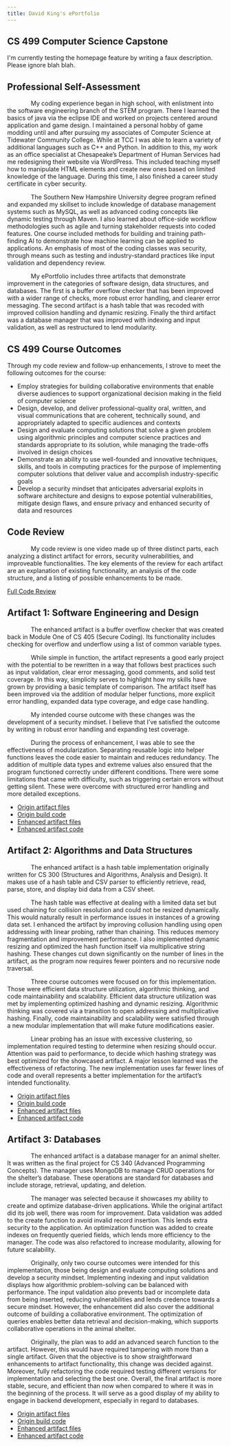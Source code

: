 ```yaml
---
title: David King's ePortfolio
---
```


## CS 499 Computer Science Capstone

I'm currently testing the homepage feature by writing a faux description. Please ignore blah blah.

## Professional Self-Assessment

<p style="text-indent: 55px;">
My coding experience began in high school, with enlistment into the software engineering branch of the STEM program. There I learned the basics of java via the eclipse IDE and worked on projects centered around application and game design. I maintained a personal hobby of game modding until and after pursuing my associates of Computer Science at Tidewater Community College. While at TCC I was able to learn a variety of additional languages such as C++ and Python. In addition to this, my work as an office specialist at Chesapeake’s Department of Human Services had me redesigning their website via WordPress. This included teaching myself how to manipulate HTML elements and create new ones based on limited knowledge of the language. During this time, I also finished a career study certificate in cyber security.
</p>

<p style="text-indent: 55px;">
The Southern New Hampshire University degree program refined and expanded my skillset to include knowledge of database management systems such as MySQL, as well as advanced coding concepts like dynamic testing through Maven. I also learned about office-side workflow methodologies such as agile and turning stakeholder requests into coded features. One course included methods for building and training path-finding AI to demonstrate how machine learning can be applied to applications. An emphasis of most of the coding classes was security, through means such as testing and industry-standard practices like input validation and dependency review.
</p>

<p style="text-indent: 55px;">
My ePortfolio includes three artifacts that demonstrate improvement in the categories of software design, data structures, and databases. The first is a buffer overflow checker that has been improved with a wider range of checks, more robust error handling, and clearer error messaging. The second artifact is a hash table that was recoded with improved collision handling and dynamic resizing. Finally the third artifact was a database manager that was improved with indexing and input validation, as well as restructured to lend modularity.
</p>

## CS 499 Course Outcomes

Through my code review and follow-up enhancements, I strove to meet the following outcomes for the course:

- Employ strategies for building collaborative environments that enable diverse audiences to support organizational decision making in the field of computer science
- Design, develop, and deliver professional-quality oral, written, and visual communications that are coherent, technically sound, and appropriately adapted to specific audiences and contexts
- Design and evaluate computing solutions that solve a given problem using algorithmic principles and computer science practices and standards appropriate to its solution, while managing the trade-offs involved in design choices
- Demonstrate an ability to use well-founded and innovative techniques, skills, and tools in computing practices for the purpose of implementing computer solutions that deliver value and accomplish industry-specific goals
- Develop a security mindset that anticipates adversarial exploits in software architecture and designs to expose potential vulnerabilities, mitigate design flaws, and ensure privacy and enhanced security of data and resources

## Code Review

<p style="text-indent: 55px;">
My code review is one video made up of three distinct parts, each analyzing a distinct artifact for errors, security vulnerabilities, and improveable functionalities. The key elements of the review for each artifact are an explanation of existing functionality, an analysis of the code structure, and a listing of possible enhancements to be made.
</p>

[Full Code Review](https://youtu.be/QpnPdSksR3w)

## Artifact 1: Software Engineering and Design

<p style="text-indent: 55px;">
The enhanced artifact is a buffer overflow checker that was created back in Module One of CS 405 (Secure Coding). Its functionality includes checking for overflow and underflow using a list of common variable types.
</p>

<p style="text-indent: 55px;">  
While simple in function, the artifact represents a good early project with the potential to be rewritten in a way that follows best practices such as input validation, clear error messaging, good comments, and solid test coverage. In this way, simplicity serves to highlight how my skills have grown by providing a basic template of comparison. The artifact itself has been improved via the addition of modular helper functions, more explicit error handling, expanded data type coverage, and edge case handling.
</p>
  
<p style="text-indent: 55px;">  
My intended course outcome with these changes was the development of a security mindset. I believe that I’ve satisfied the outcome by writing in robust error handling and expanding test coverage.
</p>

<p style="text-indent: 55px;">
During the process of enhancement, I was able to see the effectiveness of modularization. Separating reusable logic into helper functions leaves the code easier to maintain and reduces redundancy. The addition of multiple data types and extreme values also ensured that the program functioned correctly under different conditions. There were some limitations that came with difficulty, such as triggering certain errors without getting silent. These were overcome with structured error handling and more detailed exceptions.
</p>

- [Origin artifact files](https://github.com/DavidRKing2080/ePortfolio-Pages-King/tree/main/Origin%20Artifacts/Origin%20Artifact%201/CS%20405%20Module%201%20Assignment_King)
- [Origin build code](https://github.com/DavidRKing2080/ePortfolio-Pages-King/blob/main/Origin%20Artifacts/Origin%20Artifact%201/CS%20405%20Module%201%20Assignment_King/CS%20405%20Module%201%20Assignment_King.cpp)
- [Enhanced artifact files](https://github.com/DavidRKing2080/ePortfolio-Pages-King/tree/main/Enhanced%20Artifacts/Artifact%201/CS%20405%20Module%201%20Assignment_King)
- [Enhanced artifact code](https://github.com/DavidRKing2080/ePortfolio-Pages-King/blob/main/Enhanced%20Artifacts/Artifact%201/CS%20405%20Module%201%20Assignment_King/CS%20405%20Module%201%20Assignment_King.cpp)

## Artifact 2: Algorithms and Data Structures

<p style="text-indent: 55px;">
The enhanced artifact is a hash table implementation originally written for CS 300 (Structures and Algorithms, Analysis and Design). It makes use of a hash table and CSV parser to efficiently retrieve, read, parse, store, and display bid data from a CSV sheet.
</p>

<p style="text-indent: 55px;">
The hash table was effective at dealing with a limited data set but used chaining for collision resolution and could not be resized dynamically. This would naturally result in performance issues in instances of a growing data set. I enhanced the artifact by improving collusion handling using open addressing with linear probing, rather than chaining. This reduces memory fragmentation and improvement performance. I also implemented dynamic resizing and optimized the hash function itself via multiplicative string hashing. These changes cut down significantly on the number of lines in the artifact, as the program now requires fewer pointers and no recursive node traversal.
</p>

<p style="text-indent: 55px;">
Three course outcomes were focused on for this implementation. Those were efficient data structure utilization, algorithmic thinking, and code maintainability and scalability. Efficient data structure utilization was met by implementing optimized hashing and dynamic resizing. Algorithmic thinking was covered via a transition to open addressing and multiplicative hashing. Finally, code maintainability and scalability were satisfied through a new modular implementation that will make future modifications easier.
</p>

<p style="text-indent: 55px;">
Linear probing has an issue with excessive clustering, so implementation required testing to determine when resizing should occur. Attention was paid to performance, to decide which hashing strategy was best optimized for the showcased artifact. A major lesson learned was the effectiveness of refactoring. The new implementation uses far fewer lines of code and overall represents a better implementation for the artifact’s intended functionality.
</p>

- [Origin artifact files](https://github.com/DavidRKing2080/ePortfolio-Pages-King/tree/main/Origin%20Artifacts/Origin%20Artifact%202/HashTable)
- [Origin build code](https://github.com/DavidRKing2080/ePortfolio-Pages-King/blob/main/Origin%20Artifacts/Origin%20Artifact%202/HashTable/HashTable.cpp)
- [Enhanced artifact files](https://github.com/DavidRKing2080/ePortfolio-Pages-King/tree/main/Enhanced%20Artifacts/Artifact%202/HashTable)
- [Enhanced artifact code](https://github.com/DavidRKing2080/ePortfolio-Pages-King/blob/main/Enhanced%20Artifacts/Artifact%202/HashTable/HashTable.cpp)

## Artifact 3: Databases

<p style="text-indent: 55px;">
The enhanced artifact is a database manager for an animal shelter. It was written as the final project for CS 340 (Advanced Programming Concepts). The manager uses MongoDB to manage CRUD operations for the shelter’s database. These operations are standard for databases and include storage, retrieval, updating, and deletion.
</p>

<p style="text-indent: 55px;">
The manager was selected because it showcases my ability to create and optimize database-driven applications. While the original artifact did its job well, there was room for improvement. Data validation was added to the create function to avoid invalid record insertion. This lends extra security to the application. An optimization function was added to create indexes on frequently queried fields, which lends more efficiency to the manager. The code was also refactored to increase modularity, allowing for future scalability.
</p>

<p style="text-indent: 55px;">
Originally, only two course outcomes were intended for this implementation, those being design and evaluate computing solutions and develop a security mindset. Implementing indexing and input validation displays how algorithmic problem-solving can be balanced with performance. The input validation also prevents bad or incomplete data from being inserted, reducing vulnerabilities and lends credence towards a secure mindset. However, the enhancement did also cover the additional outcome of building a collaborative environment. The optimization of queries enables better data retrieval and decision-making, which supports collaborative operations in the animal shelter.
</p>

<p style="text-indent: 55px;">
Originally, the plan was to add an advanced search function to the artifact. However, this would have required tampering with more than a single artifact. Given that the objective is to show straightforward enhancements to artifact functionality, this change was decided against. Moreover, fully refactoring the code required testing different versions for implementation and selecting the best one. Overall, the final artifact is more stable, secure, and efficient than now when compared to where it was in the beginning of the process. It will serve as a good display of my ability to engage in backend development, especially in regard to databases.
</p>

- [Origin artifact files](https://github.com/DavidRKing2080/ePortfolio-Pages-King/tree/main/Origin%20Artifacts/Origin%20Artifact%203/CS%20340%20Project%20Two_King/CS%20340%20Project%20Two_King)
- [Origin build code](https://github.com/DavidRKing2080/ePortfolio-Pages-King/blob/main/Origin%20Artifacts/Origin%20Artifact%203/CS%20340%20Project%20Two_King/CS%20340%20Project%20Two_King/animal_shelter_Project1.py)
- [Enhanced artifact files](https://github.com/DavidRKing2080/ePortfolio-Pages-King/tree/main/Enhanced%20Artifacts/Artifact%203/CS%20340%20Project%20Two_King)
- [Enhanced artifact code](https://github.com/DavidRKing2080/ePortfolio-Pages-King/blob/main/Enhanced%20Artifacts/Artifact%203/CS%20340%20Project%20Two_King/animal_shelter_Project1.py)
